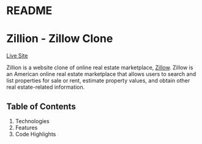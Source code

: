 # README

# Zillion - Zillow Clone
[Live Site](https://authenticate-me-a23z.onrender.com/)

Zillion is a website clone of online real estate marketplace, [Zillow](Zillow.com). Zillow is an American online real estate marketplace that allows users to search and list properties for sale or rent, estimate property values, and obtain other real estate-related information.

## Table of Contents
1. Technologies
2. Features
3. Code Highlights
